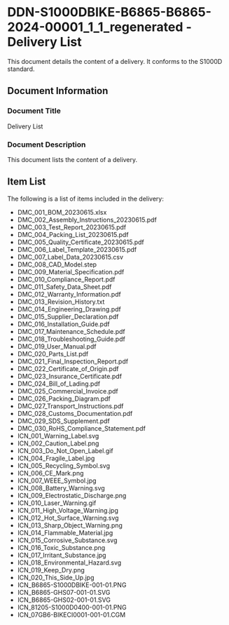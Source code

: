 # DDN-S1000DBIKE-B6865-B6865-2024-00001_1_1_regenerated - Delivery List

This document details the content of a delivery. It conforms to the S1000D standard.

## Document Information

### Document Title
Delivery List

### Document Description
This document lists the content of a delivery.

## Item List

The following is a list of items included in the delivery:

*   DMC\_001\_BOM\_20230615.xlsx
*   DMC\_002\_Assembly\_Instructions\_20230615.pdf
*   DMC\_003\_Test\_Report\_20230615.pdf
*   DMC\_004\_Packing\_List\_20230615.pdf
*   DMC\_005\_Quality\_Certificate\_20230615.pdf
*   DMC\_006\_Label\_Template\_20230615.pdf
*   DMC\_007\_Label\_Data\_20230615.csv
*   DMC\_008\_CAD\_Model.step
*   DMC\_009\_Material\_Specification.pdf
*   DMC\_010\_Compliance\_Report.pdf
*   DMC\_011\_Safety\_Data\_Sheet.pdf
*   DMC\_012\_Warranty\_Information.pdf
*   DMC\_013\_Revision\_History.txt
*   DMC\_014\_Engineering\_Drawing.pdf
*   DMC\_015\_Supplier\_Declaration.pdf
*   DMC\_016\_Installation\_Guide.pdf
*   DMC\_017\_Maintenance\_Schedule.pdf
*   DMC\_018\_Troubleshooting\_Guide.pdf
*   DMC\_019\_User\_Manual.pdf
*   DMC\_020\_Parts\_List.pdf
*   DMC\_021\_Final\_Inspection\_Report.pdf
*   DMC\_022\_Certificate\_of\_Origin.pdf
*   DMC\_023\_Insurance\_Certificate.pdf
*   DMC\_024\_Bill\_of\_Lading.pdf
*   DMC\_025\_Commercial\_Invoice.pdf
*   DMC\_026\_Packing\_Diagram.pdf
*   DMC\_027\_Transport\_Instructions.pdf
*   DMC\_028\_Customs\_Documentation.pdf
*   DMC\_029\_SDS\_Supplement.pdf
*   DMC\_030\_RoHS\_Compliance\_Statement.pdf
*   ICN\_001\_Warning\_Label.svg
*   ICN\_002\_Caution\_Label.png
*   ICN\_003\_Do\_Not\_Open\_Label.gif
*   ICN\_004\_Fragile\_Label.jpg
*   ICN\_005\_Recycling\_Symbol.svg
*   ICN\_006\_CE\_Mark.png
*   ICN\_007\_WEEE\_Symbol.jpg
*   ICN\_008\_Battery\_Warning.svg
*   ICN\_009\_Electrostatic\_Discharge.png
*   ICN\_010\_Laser\_Warning.gif
*   ICN\_011\_High\_Voltage\_Warning.jpg
*   ICN\_012\_Hot\_Surface\_Warning.svg
*   ICN\_013\_Sharp\_Object\_Warning.png
*   ICN\_014\_Flammable\_Material.jpg
*   ICN\_015\_Corrosive\_Substance.svg
*   ICN\_016\_Toxic\_Substance.png
*   ICN\_017\_Irritant\_Substance.jpg
*   ICN\_018\_Environmental\_Hazard.svg
*   ICN\_019\_Keep\_Dry.png
*   ICN\_020\_This\_Side\_Up.jpg
*   ICN\_B6865-S1000DBIKE-001-01.PNG
*   ICN\_B6865-GHS07-001-01.SVG
*   ICN\_B6865-GHS02-001-01.SVG
*   ICN\_81205-S1000D0400-001-01.PNG
*   ICN\_07GB6-BIKECI0001-001-01.CGM